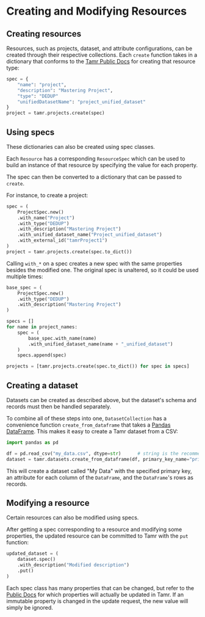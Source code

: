 # Creating and Modifying Resources
## Creating resources
Resources, such as projects, dataset, and attribute configurations, can be created through their respective collections. Each `create` function takes in a dictionary that conforms to the
[Tamr Public Docs](https://docs.tamr.com/reference) for creating that resource type:
```python
spec = {
    "name": "project",
    "description": "Mastering Project",
    "type": "DEDUP"
    "unifiedDatasetName": "project_unified_dataset"
}
project = tamr.projects.create(spec)
```

## Using specs
These dictionaries can also be created using spec classes.

Each `Resource` has a corresponding `ResourceSpec` which can be used to build an instance of that resource by specifying the value for each property.

The spec can then be converted to a dictionary that can be passed to `create`.

For instance, to create a project:
```python
spec = (
    ProjectSpec.new()
    .with_name("Project")
    .with_type("DEDUP")
    .with_description("Mastering Project")
    .with_unified_dataset_name("Project_unified_dataset")
    .with_external_id("tamrProject1")
)
project = tamr.projects.create(spec.to_dict())
```

Calling `with_*` on a spec creates a new spec with the same properties besides the modified one. The original spec is unaltered, so it could be used multiple times:
```python
base_spec = (
    ProjectSpec.new()
    .with_type("DEDUP")
    .with_description("Mastering Project")
)

specs = []
for name in project_names:
    spec = (
        base_spec.with_name(name)
        .with_unified_dataset_name(name + "_unified_dataset")
    )
    specs.append(spec)

projects = [tamr.projects.create(spec.to_dict()) for spec in specs]
```

## Creating a dataset
Datasets can be created as described above, but the dataset's schema and records must then be handled separately.

To combine all of these steps into one, `DatasetCollection` has a convenience function `create_from_dataframe` that takes a [Pandas DataFrame](https://pandas.pydata.org/pandas-docs/stable/reference/api/pandas.DataFrame.html).
This makes it easy to create a Tamr dataset from a CSV:
```python
import pandas as pd

df = pd.read_csv("my_data.csv", dtype=str)      # string is the recommended data type
dataset = tamr.datasets.create_from_dataframe(df, primary_key_name="primary key name", dataset_name="My Data")
```

This will create a dataset called "My Data" with the specified primary key, an attribute
for each column of the `DataFrame`, and the `DataFrame`'s rows as records.

## Modifying a resource
Certain resources can also be modified using specs.

After getting a spec corresponding to a resource and modifying some properties,
the updated resource can be committed to Tamr with the `put` function:
```python
updated_dataset = (
    dataset.spec()
    .with_description("Modified description")
    .put()
)
```
Each spec class has many properties that can be changed, but refer to the
[Public Docs](https://docs.tamr.com/reference) for which properties will actually be updated in Tamr. If an immutable property is changed in the update request, the new value will simply be ignored.
